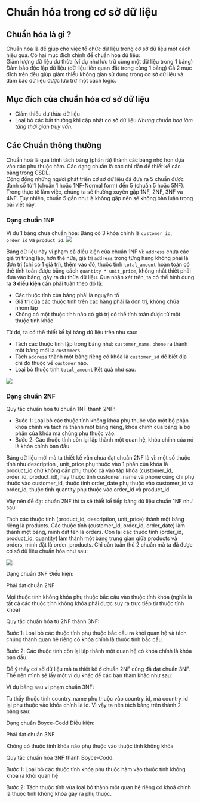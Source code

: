 # Chuẩn hóa trong cơ sở dữ liệu
## Chuẩn hóa là gì ?
Chuẩn hóa là để giúp cho việc tổ chức dữ liệu trong cơ sở dữ liệu một cách hiệu quả. Có hai mục đích chính để chuẩn hóa dữ liệu:</br>
Giảm lượng dữ liệu dư thừa (ví dụ như lưu trữ cùng một dữ liệu trong 1 bảng)</br>
Đảm bảo độc lập dữ liệu (dữ liệu liên quan đặt trong cùng 1 bảng) Cả 2 mục đích trên đều giúp giảm thiểu không gian sử dụng trong cơ sở dữ liệu và đảm bảo dữ liệu được lưu trữ một cách logic.
## Mục đích của chuẩn hóa cơ sở dữ liệu
- Giảm thiểu dư thừa dữ liệu
- Loại bỏ các bất thường khi cập nhật cơ sở dữ liệu
*Nhưng chuẩn hoá làm tăng thời gian truy vấn.*
## Các Chuẩn thông thường
Chuẩn hoá là quá trình tách bảng (phân rã) thành các bảng nhỏ hơn dựa vào các phụ thuộc hàm. Các dạng chuẩn là các chỉ dẫn để thiết kế các bảng trong CSDL.</br>
Cộng đồng những người phát triển cở sở dữ liệu đã đưa ra 5 chuẩn được đánh số từ 1 (chuẩn 1 hoặc 1NF-Normal form) đến 5 (chuẩn 5 hoặc 5NF). Trong thực tế làm việc, chúng ta sẽ thường xuyên gặp 1NF, 2NF, 3NF và 4NF. Tuy nhiên, chuẩn 5 gần như là không gặp nên sẽ không bàn luận trong bài viết này.
### Dạng chuẩn 1NF
Ví dụ 1 bảng chưa chuẩn hóa: Bảng có 3 khóa chính là `customer_id`, `order_id` và `product_id`.
<img src=https://i.imgur.com/Gm5KXyJ.png>

Bảng dữ liệu này vi phạm cả điều kiện của chuẩn 1NF vì: `address` chứa các giá trị trùng lặp, hơn thế nữa, giá trị `address` trong từng hàng không phải là đơn trị (chỉ có 1 giá trị), thêm vào đó, thuộc tính `total_amount` hoàn toàn có thể tính toán được bằng cách `quantity * unit_price`, không nhất thiết phải đưa vào bảng, gây ra dư thừa dữ liệu. Qua nhận xét trên, ta có thể hình dung ra **3 điều kiện** cần phải tuân theo đó là:
- Các thuộc tính của bảng phải là nguyên tố
- Giá trị của các thuộc tính trên các hàng phải là đơn trị, không chứa nhóm lặp
- Không có một thuộc tính nào có giá trị có thể tính toán được từ một thuộc tính khác

Từ đó, ta có thể thiết kế lại bảng dữ liệu trên như sau:

- Tách các thuộc tính lặp trong bảng như: `customer_name`, `phone` ra thành một bảng mới là `customers`
- Tách `address` thành một bảng riêng có khóa là `customer_id` để biết địa chỉ đó thuộc về `customer` nào.
- Loại bỏ thuộc tính `total_amount` Kết quả như sau: 
<img src=https://i.imgur.com/lUwg1pd.png>

### Dạng chuẩn 2NF
Quy tắc chuẩn hóa từ chuẩn 1NF thành 2NF:</br>
- Bước 1: Loại bỏ các thuộc tính không khóa phụ thuộc vào một bộ phận khóa chính và tách ra thành một bảng riêng, khóa chính của bảng là bộ phận của khóa mà chúng phụ thuộc vào.
- Bước 2: Các thuộc tính còn lại lập thành một quan hệ, khóa chính của nó là khóa chính ban đầu.

Bảng dữ liệu mới mà ta thiết kế vẫn chưa đạt chuẩn 2NF là vì: một số thuộc tính như description , unit_price phụ thuộc vào 1 phần của khóa là product_id chứ không cần phụ thuộc cả vào tập khóa (customer_id, order_id, product_id), hay thuộc tính customer_name và phone cũng chỉ phụ thuộc vào customer_id, thuộc tính order_date phụ thuộc vào customer_id và order_id, thuộc tính quantity phụ thuộc vào order_id và product_id.

Vậy nên để đạt chuẩn 2NF thì ta sẽ thiết kế tiếp bảng dữ liệu chuẩn 1NF như sau:

Tách các thuộc tính (product_id, description, unit_price) thành một bảng riêng là products.
Các thuộc tính (customer_id, order_id, order_date) làm thành một bảng, mình đặt tên là orders.
Còn lại các thuộc tính (order_id, product_id, quantity) làm thành một bảng trung gian giữa products và orders, mình đặt là order_products.
Chỉ cần tuân thủ 2 chuẩn mà ta đã được cơ sở dữ liệu chuẩn hóa như sau: 

<img src=https://i.imgur.com/fiTAxr8.png>

Dạng chuẩn 3NF
Điều kiện:

Phải đạt chuẩn 2NF

Mọi thuộc tính không khóa phụ thuộc bắc cầu vào thuộc tính khóa (nghĩa là tất cả các thuộc tính không khóa phải được suy ra trực tiếp từ thuộc tính khóa)

Quy tắc chuẩn hóa từ 2NF thành 3NF:

Bước 1: Loại bỏ các thuộc tính phụ thuộc bắc cầu ra khỏi quan hệ và tách chúng thành quan hệ riêng có khóa chính là thuộc tính bắc cầu.

Bước 2: Các thuộc tính còn lại lập thành một quan hệ có khóa chính là khóa ban đầu.

Để ý thấy cơ sở dữ liệu mà ta thiết kế ở chuẩn 2NF cũng đã đạt chuẩn 3NF. Thế nên mình sẽ lấy một ví dụ khác để các bạn tham khảo như sau:

Ví dụ bảng sau vi phạm chuẩn 3NF: 

Ta thấy thuộc tính country_name phụ thuộc vào country_id, mà country_id lại phụ thuộc vào khóa chính là id. Vì vậy ta nên tách bảng trên thành 2 bảng sau:



Dạng chuẩn Boyce-Codd
Điều kiện:

Phải đạt chuẩn 3NF

Không có thuộc tính khóa nào phụ thuộc vào thuộc tính không khóa

Quy tắc chuẩn hóa 3NF thành Boyce-Codd:

Bước 1: Loại bỏ các thuộc tính khóa phụ thuộc hàm vào thuộc tính không khóa ra khỏi quan hệ

Bước 2: Tách thuộc tính vừa loại bỏ thành một quan hệ riêng có khoá chính là thuộc tính không khóa gây ra phụ thuộc.
